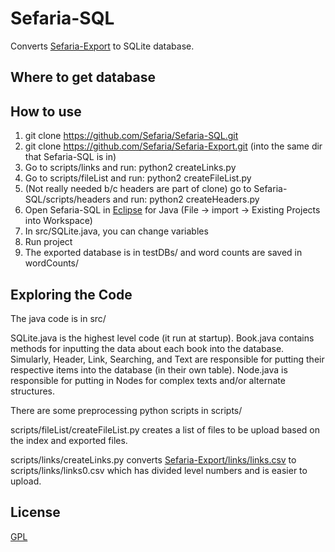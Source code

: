 # Sefaria-SQL
Converts [Sefaria-Export](https://github.com/Sefaria/Sefaria-Export) to SQLite database.

## Where to get database

## How to use
1. git clone https://github.com/Sefaria/Sefaria-SQL.git 
2. git clone https://github.com/Sefaria/Sefaria-Export.git (into the same dir that Sefaria-SQL is in)
3. Go to scripts/links and run: python2 createLinks.py
4. Go to scripts/fileList and run: python2 createFileList.py
5. (Not really needed b/c headers are part of clone) go to Sefaria-SQL/scripts/headers and run: python2 createHeaders.py 
6. Open Sefaria-SQL in [Eclipse](http://www.eclipse.org/downloads/) for Java (File -> import -> Existing Projects into Workspace)
7. In src/SQLite.java, you can change variables
8. Run project
9. The exported database is in testDBs/ and word counts are saved in wordCounts/

## Exploring the Code

The java code is in src/

SQLite.java is the highest level code (it run at startup). Book.java contains methods for inputting the data about each book into the database. Simularly, Header, Link, Searching, and Text are responsible for putting their respective items into the database (in their own table). Node.java is responsible for putting in Nodes for complex texts and/or alternate structures.

There are some preprocessing python scripts in scripts/

scripts/fileList/createFileList.py creates a list of files to be upload based on the index and exported files.

scripts/links/createLinks.py converts [Sefaria-Export/links/links.csv](https://github.com/Sefaria/Sefaria-Export/blob/master/links/links.csv) to scripts/links/links0.csv which has divided level numbers and is easier to upload.



## License

[GPL](http://www.gnu.org/copyleft/gpl.html)
